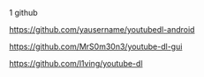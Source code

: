 
1 github

https://github.com/yausername/youtubedl-android

https://github.com/MrS0m30n3/youtube-dl-gui

https://github.com/l1ving/youtube-dl
